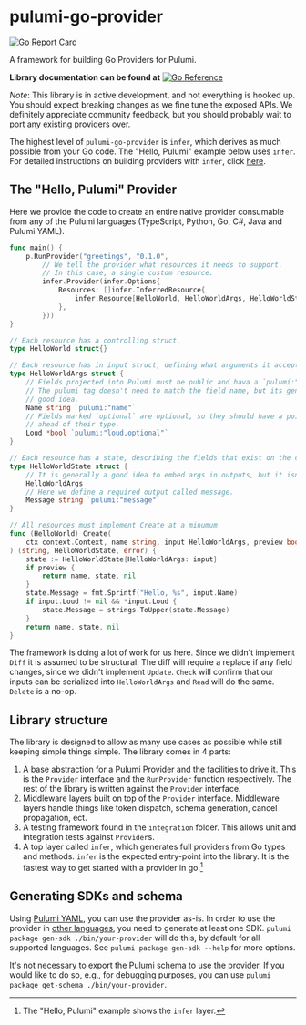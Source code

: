 # pulumi-go-provider

[![Go Report Card](https://goreportcard.com/badge/github.com/pulumi/pulumi-go-provider)](https://goreportcard.com/report/github.com/pulumi/pulumi-go-provider)

A framework for building Go Providers for Pulumi.

**Library documentation can be found at** [![Go Reference](https://pkg.go.dev/badge/github.com/pulumi/pulumi-go-provider.svg)](https://pkg.go.dev/github.com/pulumi/pulumi-go-provider)

_Note_: This library is in active development, and not everything is hooked up. You should
expect breaking changes as we fine tune the exposed APIs. We definitely appreciate
community feedback, but you should probably wait to port any existing providers over.

The highest level of `pulumi-go-provider` is `infer`, which derives as much possible from
your Go code. The "Hello, Pulumi" example below uses `infer`. For detailed instructions on
building providers with `infer`, click
[here](https://pkg.go.dev/github.com/pulumi/pulumi-go-provider).

## The "Hello, Pulumi" Provider

Here we provide the code to create an entire native provider consumable from any of the
Pulumi languages (TypeScript, Python, Go, C#, Java and Pulumi YAML).

```go
func main() {
	p.RunProvider("greetings", "0.1.0",
		// We tell the provider what resources it needs to support.
		// In this case, a single custom resource.
		infer.Provider(infer.Options{
			Resources: []infer.InferredResource{
				infer.Resource[HelloWorld, HelloWorldArgs, HelloWorldState](),
			},
		}))
}

// Each resource has a controlling struct.
type HelloWorld struct{}

// Each resource has in input struct, defining what arguments it accepts.
type HelloWorldArgs struct {
	// Fields projected into Pulumi must be public and hava a `pulumi:"..."` tag.
	// The pulumi tag doesn't need to match the field name, but its generally a
	// good idea.
	Name string `pulumi:"name"`
	// Fields marked `optional` are optional, so they should have a pointer
	// ahead of their type.
	Loud *bool `pulumi:"loud,optional"`
}

// Each resource has a state, describing the fields that exist on the created resource.
type HelloWorldState struct {
	// It is generally a good idea to embed args in outputs, but it isn't strictly necessary.
	HelloWorldArgs
	// Here we define a required output called message.
	Message string `pulumi:"message"`
}

// All resources must implement Create at a minumum.
func (HelloWorld) Create(
	ctx context.Context, name string, input HelloWorldArgs, preview bool,
) (string, HelloWorldState, error) {
	state := HelloWorldState{HelloWorldArgs: input}
	if preview {
		return name, state, nil
	}
	state.Message = fmt.Sprintf("Hello, %s", input.Name)
	if input.Loud != nil && *input.Loud {
		state.Message = strings.ToUpper(state.Message)
	}
	return name, state, nil
}
```

The framework is doing a lot of work for us here. Since we didn't implement `Diff` it is
assumed to be structural. The diff will require a replace if any field changes, since we
didn't implement `Update`. `Check` will confirm that our inputs can be serialized into
`HelloWorldArgs` and `Read` will do the same. `Delete` is a no-op.

## Library structure

The library is designed to allow as many use cases as possible while still keeping simple
things simple. The library comes in 4 parts:

1. A base abstraction for a Pulumi Provider and the facilities to drive it. This is the
   `Provider` interface and the `RunProvider` function respectively. The rest of the
   library is written against the `Provider` interface.
2. Middleware layers built on top of the `Provider` interface. Middleware layers handle
   things like token dispatch, schema generation, cancel propagation, ect.
3. A testing framework found in the `integration` folder. This allows unit and integration
   tests against `Provider`s.
4. A top layer called `infer`, which generates full providers from Go types and methods.
   `infer` is the expected entry-point into the library. It is the fastest way to get
   started with a provider in go.[^1]

[^1]: The "Hello, Pulumi" example shows the `infer` layer.

## Generating SDKs and schema

Using [Pulumi YAML](https://www.pulumi.com/docs/languages-sdks/yaml/), you can use the
provider as-is. In order to use the provider in
[other languages](https://www.pulumi.com/docs/languages-sdks/), you need to generate at
least one SDK. `pulumi package gen-sdk ./bin/your-provider` will do this, by default for
all supported languages. See `pulumi package gen-sdk --help` for more options.

It's not necessary to export the Pulumi schema to use the provider. If you would like to
do so, e.g., for debugging purposes, you can use `pulumi package get-schema ./bin/your-provider`.

